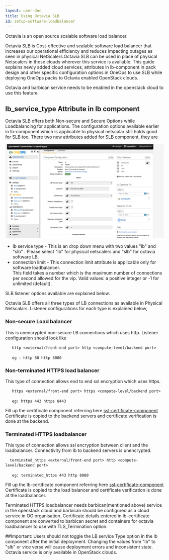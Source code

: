 ```yaml
---
layout: user-doc
title: Using Octavia SLB
id: setup-software-loadbalancer
---
```


Octavia is an open source scalable software load balancer.

Octavia SLB is Cost-effective and scalable software load balancer that increases our operational efficiency and reduces impacting outages as seen in physical NetScalers.Octavia SLB can be used in place of physical Netscalers in those clouds wherever this service is available.
This guide explains newly added cloud services, attributes in lb-component in pack design and other specific configuration options in OneOps to use SLB while deploying OneOps packs to Octavia enabled OpenStack clouds.

Octavia and barbican service needs to be enabled in the openstack cloud to use this feature.
 
 ## lb_service_type Attribute in lb component
 
 Octavia SLB offers both Non-secure and Secure Options while Loadbalancing for applications.
 The configuration options available earlier in lb-component which is applicable to physical netscalar still holds good for SLB too.
 There two new attributes added for SLB component, they are
 
  ![lb-component](/assets/docs/local/images/slb.png)

 * lb service type - This is an drop down menu with two values "lb" and "slb" . Please select "lb" for physical netscalers and "slb" for octavia software LB.
 * connection limit - This connection limit attribute is applicable only for software loadbalancer.  
    This field takes a number which is the maximum number of connections per second allowed for the vip.
    Valid values: a positive integer or -1 for unlimited (default).

SLB listener options available are explained below.
 
 Octavia SLB offers all three types of LB connections as available in Physical Netscalars.
 Listener configurations for each type is explained below,
 ### Non-secure Load balancer
 
 This is unencrypted non-secure LB connections which uses http.
 Listener configuration should look like
 ```
    http <external/front-end port> http <compute-level/backend port>
    
    eg : http 80 http 8080
 ```
 
 ### Non-terminated HTTPS load balancer 
  
  This type of connection allows end to end ssl encryption which uses https.
  
  ```  
     https <external/front-end port> https <compute-level/backend port>
       
     eg: https 443 https 8443
  ```
  Fill up the certificate component referring here [ssl-certificate-component](http://oneops.com/user/design/ssl-certificate-component)
  Certificate is copied to the backend servers and certificate verification is done at the backend.
 
 ### Terminated HTTPS loadbalancer
  
  This type of connection allows ssl encryption between client and the loadbalancer. 
  Connectivity from lb to backend servers is unencrypted.
  
  ```         
    terminated_https <external/front-end port> http <compute-level/backend port>
   
     eg: terminated_https 443 http 8080
  ```
  
  Fill up the lb-certificate component referring here [ssl-certificate-component](http://oneops.com/user/design/ssl-certificate-component)
  Certificate is copied to the load balancer and certificate verification is done at the loadbalancer.
  
  Terminated HTTPS loadbalancer needs barbican(mentioned above) service in the openstack cloud and barbican should be configured as a cloud service in OO organisation.
  Certificate details entered in lb-certificate component are converted to barbican secret and containers for octavia loadbalancer to use with TLS_Termination option.
 
 ##Important:
 Users should not toggle the LB service Type option in the lb component after the initial deployment. Changing the values from "lb" to "slb" or vice versa will cause deployment errors and inconsistent state.
 Octavia service is only available in OpenStack clouds.
